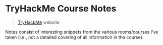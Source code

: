 # TryHackMe Course Notes
> [TryHackMe](https://tryhackme.com/) website

Notes consist of interesting snippets from the various rooms/courses I've taken (i.e., not a detailed covering of all information in the course).




